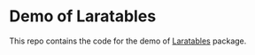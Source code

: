 # Demo of Laratables

This repo contains the code for the demo of [Laratables](https://github.com/freshbitsweb/laratables) package.
